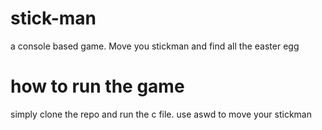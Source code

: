 # stick-man
a console based game. Move you stickman and find all the easter egg

# how to run the game
simply clone the repo and run the c file. use aswd to move your stickman
